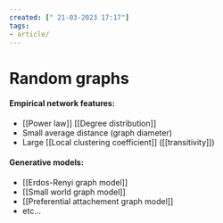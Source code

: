 ```yaml
---
created: [" 21-03-2023 17:17"]
tags:
- article/
---
```


# Random graphs

#### Empirical network features:
- [[Power law]] [[Degree distribution]]
- Small average distance (graph diameter)
- Large [[Local clustering coefficient]] ([[transitivity]])
#### Generative models:
- [[Erdos-Renyi graph model]]
- [[Small world graph model]]
- [[Preferential attachement graph model]]
- etc...

